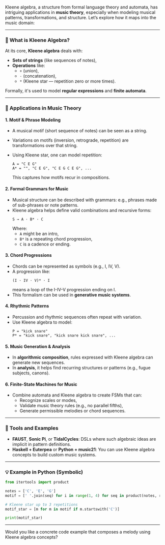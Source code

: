 Kleene algebra, a structure from formal language theory and automata, has intriguing applications in **music theory**, especially when modeling musical patterns, transformations, and structure. Let’s explore how it maps into the music domain:

---

### 🧠 What is Kleene Algebra?

At its core, **Kleene algebra** deals with:
- **Sets of strings** (like sequences of notes),
- **Operations** like:
  - `+` (union),
  - `·` (concatenation),
  - `*` (Kleene star — repetition zero or more times).

Formally, it's used to model **regular expressions** and **finite automata**.

---

### 🎵 Applications in Music Theory

#### 1. **Motif & Phrase Modeling**
- A musical motif (short sequence of notes) can be seen as a string.
- Variations on motifs (inversion, retrograde, repetition) are transformations over that string.
- Using Kleene star, one can model repetition:
  
  ```
  A = "C E G"
  A* = "", "C E G", "C E G C E G", ...
  ```
  This captures how motifs recur in compositions.

#### 2. **Formal Grammars for Music**
- Musical structure can be described with grammars: e.g., phrases made of sub-phrases or note patterns.
- Kleene algebra helps define valid combinations and recursive forms:
  ```
  S → A · B* · C
  ```
  Where:
  - `A` might be an intro,
  - `B*` is a repeating chord progression,
  - `C` is a cadence or ending.

#### 3. **Chord Progressions**
- Chords can be represented as symbols (e.g., I, IV, V).
- A progression like:
  ```
  (I · IV · V)* · I
  ```
  means a loop of the I-IV-V progression ending on I.
- This formalism can be used in **generative music systems**.

#### 4. **Rhythmic Patterns**
- Percussion and rhythmic sequences often repeat with variation.
- Use Kleene algebra to model:
  ```
  P = "kick snare"
  P* = "kick snare", "kick snare kick snare", ...
  ```

#### 5. **Music Generation & Analysis**
- In **algorithmic composition**, rules expressed with Kleene algebra can generate new sequences.
- In **analysis**, it helps find recurring structures or patterns (e.g., fugue subjects, canons).

#### 6. **Finite-State Machines for Music**
- Combine automata and Kleene algebra to create FSMs that can:
  - Recognize scales or modes,
  - Validate music theory rules (e.g., no parallel fifths),
  - Generate permissible melodies or chord sequences.

---

### 🧰 Tools and Examples

- **FAUST**, **Sonic Pi**, or **TidalCycles**: DSLs where such algebraic ideas are implicit in pattern definitions.
- **Haskell + Euterpea** or **Python + music21**: You can use Kleene algebra concepts to build custom music systems.

---

### 💡 Example in Python (Symbolic)

```python
from itertools import product

notes = ['C', 'E', 'G']
motif = [' '.join(seq) for i in range(1, 4) for seq in product(notes, repeat=i)]

# Kleene star up to 3 repetitions
motif_star = [m for m in motif if m.startswith('C')]

print(motif_star)
```

---

Would you like a concrete code example that composes a melody using Kleene algebra concepts?
